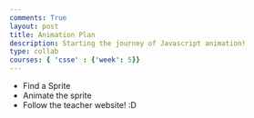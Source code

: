 ```yaml
---
comments: True
layout: post
title: Animation Plan
description: Starting the journey of Javascript animation!
type: collab
courses: { 'csse' : {'week': 5}}
---
```


- Find a Sprite
- Animate the sprite
- Follow the teacher website! :D
